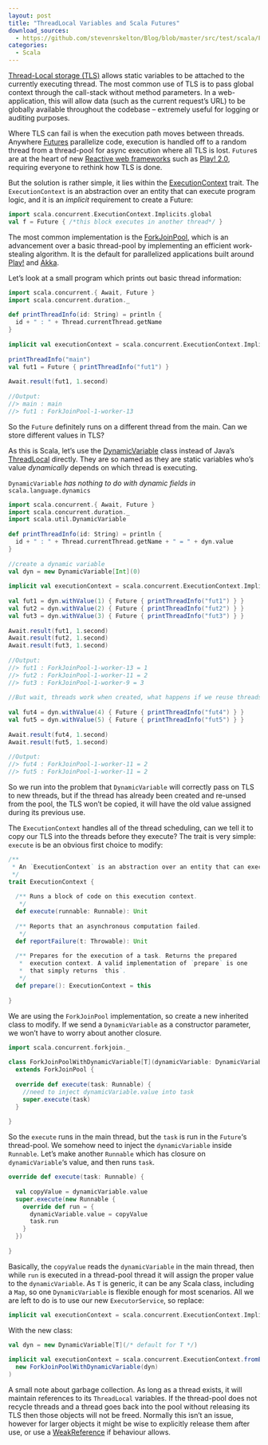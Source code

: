```yaml
---
layout: post
title: "ThreadLocal Variables and Scala Futures"
download_sources:
  - https://github.com/stevenrskelton/Blog/blob/master/src/test/scala/ForkJoinPoolWithDynamicVariableSpec.scala
categories:
  - Scala
---
```


[Thread-Local storage (TLS)](http://en.wikipedia.org/wiki/Thread-local_storage) allows static variables to be attached to the currently executing thread. The most common use of TLS is to pass global context through the call-stack without method parameters. In a web-application, this will allow data (such as the current request’s URL) to be globally available throughout the codebase – extremely useful for logging or auditing purposes.

Where TLS can fail is when the execution path moves between threads. Anywhere [Futures](http://docs.scala-lang.org/overviews/core/futures.html) parallelize code, execution is handled off to a random thread from a thread-pool for async execution where all TLS is lost. `Future`s are at the heart of new [Reactive web frameworks](http://www.reactivemanifesto.org/) such as [Play! 2.0](http://www.playframework.com/), requiring everyone to rethink how TLS is done.

But the solution is rather simple, it lies within the [ExecutionContext](https://github.com/scala/scala/blob/2.12.x/src/library/scala/concurrent/ExecutionContext.scala) trait. The `ExecutionContext` is an abstraction over an entity that can execute program logic, and it is an _implicit_ requirement to create a Future:

```scala
import scala.concurrent.ExecutionContext.Implicits.global
val f = Future { /*this block executes in another thread*/ }
```

The most common implementation is the [ForkJoinPool](https://github.com/scala/scala/blob/2.12.x/src/forkjoin/scala/concurrent/forkjoin/ForkJoinPool.java), which is an advancement over a basic thread-pool by implementing an efficient work-stealing algorithm. It is the default for parallelized applications built around [Play!](http://www.playframework.com/) and [Akka](http://akka.io/).

Let’s look at a small program which prints out basic thread information:

```scala
import scala.concurrent.{ Await, Future }
import scala.concurrent.duration._
 
def printThreadInfo(id: String) = println {
  id + " : " + Thread.currentThread.getName
}
 
implicit val executionContext = scala.concurrent.ExecutionContext.Implicits.global
 
printThreadInfo("main")
val fut1 = Future { printThreadInfo("fut1") }
 
Await.result(fut1, 1.second)
 
//Output:
//> main : main
//> fut1 : ForkJoinPool-1-worker-13
```

So the `Future` definitely runs on a different thread from the main. Can we store different values in TLS?

As this is Scala, let’s use the [DynamicVariable](http://www.scala-lang.org/api/2.10.0/scala/util/DynamicVariable.html) class instead of Java’s [ThreadLocal](http://docs.oracle.com/javase/6/docs/api/java/lang/ThreadLocal.html) directly. They are so named as they are static variables who’s value _dynamically_ depends on which thread is executing.

`DynamicVariable` *has nothing to do with dynamic fields in* `scala.language.dynamics`

```scala
import scala.concurrent.{ Await, Future }
import scala.concurrent.duration._
import scala.util.DynamicVariable
 
def printThreadInfo(id: String) = println {
  id + " : " + Thread.currentThread.getName + " = " + dyn.value
}
 
//create a dynamic variable
val dyn = new DynamicVariable[Int](0)
 
implicit val executionContext = scala.concurrent.ExecutionContext.Implicits.global
 
val fut1 = dyn.withValue(1) { Future { printThreadInfo("fut1") } }
val fut2 = dyn.withValue(2) { Future { printThreadInfo("fut2") } }
val fut3 = dyn.withValue(3) { Future { printThreadInfo("fut3") } }
 
Await.result(fut1, 1.second)
Await.result(fut2, 1.second)
Await.result(fut3, 1.second)
 
//Output:
//> fut1 : ForkJoinPool-1-worker-13 = 1
//> fut2 : ForkJoinPool-1-worker-11 = 2
//> fut3 : ForkJoinPool-1-worker-9 = 3
 
//But wait, threads work when created, what happens if we reuse threads already in the pool?
 
val fut4 = dyn.withValue(4) { Future { printThreadInfo("fut4") } }
val fut5 = dyn.withValue(5) { Future { printThreadInfo("fut5") } }
 
Await.result(fut4, 1.second)
Await.result(fut5, 1.second)
 
//Output:
//> fut4 : ForkJoinPool-1-worker-11 = 2
//> fut5 : ForkJoinPool-1-worker-11 = 2
```

So we run into the problem that `DynamicVariable` will correctly pass on TLS to new threads, but if the thread has already been created and re-unsed from the pool, the TLS won’t be copied, it will have the old value assigned during its previous use.

The `ExecutionContext` handles all of the thread scheduling, can we tell it to copy our TLS into the threads before they execute?
The trait is very simple: `execute` is be an obvious first choice to modify:

```scala
/**
 * An `ExecutionContext` is an abstraction over an entity that can execute program logic.
 */
trait ExecutionContext {  
 
  /** Runs a block of code on this execution context.
   */
  def execute(runnable: Runnable): Unit
   
  /** Reports that an asynchronous computation failed.
   */
  def reportFailure(t: Throwable): Unit
   
  /** Prepares for the execution of a task. Returns the prepared
   *  execution context. A valid implementation of `prepare` is one
   *  that simply returns `this`.
   */
  def prepare(): ExecutionContext = this
 
}
```

We are using the `ForkJoinPool` implementation, so create a new inherited class to modify. If we send a `DynamicVariable` as a constructor parameter, we won’t have to worry about another closure.

```scala
import scala.concurrent.forkjoin._
 
class ForkJoinPoolWithDynamicVariable[T](dynamicVariable: DynamicVariable[T]) 
  extends ForkJoinPool {
 
  override def execute(task: Runnable) {
    //need to inject dynamicVariable.value into task
    super.execute(task)
  }
 
}
```

So the `execute` runs in the main thread, but the `task` is run in the `Future`‘s thread-pool. We somehow need to inject the `dynamicVariable` inside `Runnable`. Let’s make another `Runnable` which has closure on `dynamicVariable`‘s value, and then runs `task`.

```scala
override def execute(task: Runnable) {
 
  val copyValue = dynamicVariable.value
  super.execute(new Runnable {
    override def run = {
      dynamicVariable.value = copyValue
      task.run
    }
  })
 
}
```

Basically, the `copyValue` reads the `dynamicVariable` in the main thread, then while `run` is executed in a thread-pool thread it will assign the proper value to the `dynamicVariable`. As `T` is generic, it can be any Scala class, including a `Map`, so one `DynamicVariable` is flexible enough for most scenarios. All we are left to do is to use our new `ExecutorService`, so replace:

```scala
implicit val executionContext = scala.concurrent.ExecutionContext.Implicits.global
```

With the new class:

```scala
val dyn = new DynamicVariable[T](/* default for T */)
 
implicit val executionContext = scala.concurrent.ExecutionContext.fromExecutorService(
  new ForkJoinPoolWithDynamicVariable(dyn)
)
```

A small note about garbage collection. As long as a thread exists, it will maintain references to its `ThreadLocal` variables. If the thread-pool does not recycle threads and a thread goes back into the pool without releasing its TLS then those objects will not be freed. Normally this isn’t an issue, however for larger objects it might be wise to explicitly release them after use, or use a [WeakReference](http://www.scala-lang.org/api/current/index.html#scala.ref.WeakReference) if behaviour allows.
